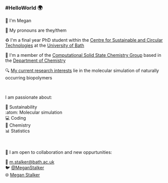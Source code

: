 ### #HelloWorld :earth_africa:

 :wave: I'm Megan <br/>

:speech_balloon: My pronouns are they/them

:recycle: I'm a final year PhD student within the [Centre for Sustainable and Circular Technologies](https://www.csct.ac.uk/)
at the [University of Bath](https://www.bath.ac.uk)

:gem: I'm a member of the [Computational Solid State Chemistry Group](https://people.bath.ac.uk/chsscp/group/) based in the  [Department of Chemistry](https://www.bath.ac.uk/departments/department-of-chemistry/)

:mag: [My current research interests](https://researchportal.bath.ac.uk/en/persons/megan-stalker) lie in the molecular simulation of naturally occurring biopolymers

<br/>

I am passionate about:

:seedling: Sustainability <br/>
:atom: Molecular simulation <br/>
:computer: Coding <br/>
:lab_coat: Chemistry <br/>
:bar_chart: Statistics <br/>
 
 <br/>
 
:handshake: I am open to collaboration and new oppurtunities: <br/>

:email: m.stalker@bath.ac.uk <br/>
:bird: [@MeganStalker](https://twitter.com/MeganStalker) <br/>
:globe_with_meridians: [Megan Stalker](https://www.linkedin.com/in/megan-stalker/) <br/>
